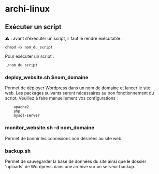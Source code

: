 # archi-linux

## Exécuter un script
:warning: : avant d'exécuter un script, il faut le rendre exécutable :
```
chmod +x nom_du_script
```

Pour exécuter un script : 
```
./nom_du_script
```
### deploy_website.sh $nom_domaine
Permet de déployer Wordpress dans un nom de domaine et lancer le site web.
Les packages suivants seront nécessaires au bon fonctionnement du script. Veuillez à faire manuellement vos configurations :
```
    apache2
    php
    mysql-server
```

### monitor_website.sh -d nom_domaine
Permet de bannir les connexions non désirées au site web. 

### backup.sh
Permet de sauvegarder la base de données du site ainsi que le dossier 'uploads' de Wordpress dans une archive sur un serveur backup. 